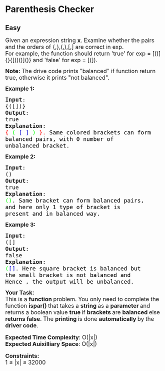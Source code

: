 # Parenthesis Checker
## Easy
<div class="problems_problem_content__Xm_eO"><p><span style="font-size:18px">Given an expression string <strong>x</strong>. Examine whether the pairs and the orders of {,},(,),[,] are correct in exp.<br>
For example, the function should return 'true' for exp = [()]{}{[()()]()} and 'false' for exp = [(]).</span></p>

<p><strong><span style="font-size:18px">Note: </span></strong><span style="font-size:18px">The drive code prints "balanced" if function return true, otherwise it prints "not balanced".</span></p>

<p><span style="font-size:18px"><strong>Example 1:</strong></span></p>

<pre><span style="font-size:18px"><strong>Input</strong>:
{([])}
<strong>Output</strong>: 
true
<strong>Explanation</strong>: 
<span style="color: rgb(255, 0, 0); --darkreader-inline-color: #ff1a1a;" data-darkreader-inline-color="">{</span> <span style="color: rgb(0, 255, 0); --darkreader-inline-color: #1aff1a;" data-darkreader-inline-color="">(</span> <span style="color: rgb(0, 0, 205); --darkreader-inline-color: #5190ff;" data-darkreader-inline-color="">[</span> <span style="color: rgb(0, 0, 205); --darkreader-inline-color: #5190ff;" data-darkreader-inline-color="">]</span> <span style="color: rgb(0, 255, 0); --darkreader-inline-color: #1aff1a;" data-darkreader-inline-color="">)</span> <span style="color: rgb(255, 0, 0); --darkreader-inline-color: #ff1a1a;" data-darkreader-inline-color="">}.&nbsp;</span><span style="color: rgb(0, 0, 0); --darkreader-inline-color: #e8e6e3;" data-darkreader-inline-color="">Same colored brackets can form 
balanced pairs, with 0 number of 
unbalanced bracket.</span>
</span></pre>

<p><span style="font-size:18px"><strong>Example 2:</strong></span></p>

<pre><span style="font-size:18px"><strong>Input</strong>: 
()
<strong>Output</strong>: 
true
<strong>Explanation</strong>: 
<span style="color: rgb(0, 255, 0); --darkreader-inline-color: #1aff1a;" data-darkreader-inline-color="">()</span><span style="color: rgb(0, 0, 0); --darkreader-inline-color: #e8e6e3;" data-darkreader-inline-color="">. Same bracket can form balanced pairs, 
and here only 1 type of bracket is 
present and in balanced way.</span></span>
</pre>

<p><span style="font-size:18px"><strong>Example 3:</strong></span></p>

<pre><span style="font-size:18px"><strong>Input</strong>: 
([]
<strong>Output</strong>: 
false
<strong>Explanation</strong>: 
<span style="color: rgb(0, 255, 0); --darkreader-inline-color: #1aff1a;" data-darkreader-inline-color="">(</span><span style="color: rgb(0, 0, 205); --darkreader-inline-color: #5190ff;" data-darkreader-inline-color="">[]</span>.<span style="color: rgb(0, 0, 0); --darkreader-inline-color: #e8e6e3;" data-darkreader-inline-color=""> Here square bracket is balanced but 
the small bracket is not balanced and 
Hence , the output will be unbalanced.</span></span></pre>

<p><span style="font-size:18px"><strong>Your Task:</strong><br>
This is a <strong>function </strong>problem. You only need to complete the function <strong>ispar()&nbsp;</strong>that takes a&nbsp;<strong>string </strong>as a&nbsp;<strong>parameter </strong>and returns a boolean value&nbsp;<strong>true </strong>if <strong>brackets </strong>are <strong>balanced </strong>else <strong>returns false</strong>. The <strong>printing </strong>is done <strong>automatically </strong>by the <strong>driver code</strong>.</span><br>
<br>
<span style="font-size:18px"><strong>Expected Time Complexity</strong>: O(|x|)<br>
<strong>Expected Auixilliary Space</strong>: O(|x|)</span><br>
<br>
<span style="font-size:18px"><strong>Constraints:</strong><br>
1 ≤ |x| ≤ </span><span style="font-size:18px">32000</span></p>

<p>&nbsp;</p>
</div>